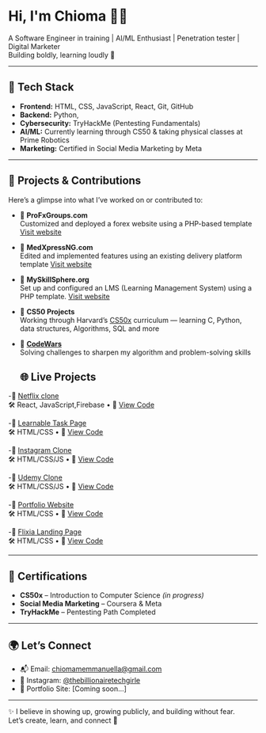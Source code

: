 # Hi, I'm Chioma 👋🏽  
A Software Engineer in training | AI/ML Enthusiast | Penetration tester | Digital Marketer  
Building boldly, learning loudly 🚀

---

## 🔧 Tech Stack  
- **Frontend:** HTML, CSS, JavaScript, React, Git, GitHub  
- **Backend:** Python,
- **Cybersecurity:** TryHackMe (Pentesting Fundamentals)  
- **AI/ML:** Currently learning through CS50 & taking physical classes at Prime Robotics 
- **Marketing:** Certified in Social Media Marketing by Meta

---

## 🚀 Projects & Contributions  
Here’s a glimpse into what I’ve worked on or contributed to:

- 🔹 **ProFxGroups.com**  
  Customized and deployed a forex website using a PHP-based template [Visit website](https://profxgroups.com)

- 🔹 **MedXpressNG.com**  
  Edited and implemented features using an existing delivery platform template  [Visit website](https://medxpressng.com)

- 🔹 **MySkillSphere.org**  
  Set up and configured an LMS (Learning Management System) using a PHP template. [Visit website](https://myskillsphere.org) 

- 🔹 **CS50 Projects**  
  Working through Harvard’s [CS50x](https://cs50.harvard.edu/x) curriculum — learning C, Python, data structures, Algorithms, SQL and more  

- 🔹 **[CodeWars](https://www.codewars.com/users/nuella001)**  
  Solving challenges to sharpen my algorithm and problem-solving skills

  ## 🌐 Live Projects

-🔹 [Netflix clone](https://my-first-react-projectttt.netlify.app)  
 🛠️ React, JavaScript,Firebase • 🔗 [View Code](https://github.com/globaloma/REPO_NAME)

-🔹 [Learnable Task Page](https://learnable-task6.netlify.app)  
 🛠️ HTML/CSS • 🔗 [View Code](https://github.com/globaloma/REPO_NAME)

-🔹 [Instagram Clone](https://my-stutern-insta-clone.netlify.app)  
 🛠️ HTML/CSS/JS • 🔗 [View Code](https://github.com/globaloma/REPO_NAME)

-🔹 [Udemy Clone](https://my-stutern-udemy-clone.netlify.app)  
 🛠️ HTML/CSS/JS • 🔗 [View Code](https://github.com/globaloma/REPO_NAME)

-🔹 [Portfolio Website](https://stutern-myporfolio.netlify.app)  
 🛠️ HTML/CSS • 🔗 [View Code](https://github.com/globaloma/REPO_NAME)

-🔹 [Flixia Landing Page](https://chioma-flixia-landing-page.netlify.app)  
 🛠️ HTML/CSS • 🔗 [View Code](https://github.com/globaloma/REPO_NAME)


---

## 📜 Certifications  
- **CS50x** – Introduction to Computer Science *(in progress)*  
- **Social Media Marketing** – Coursera & Meta  
- **TryHackMe** – Pentesting Path Completed

---

## 🌍 Let’s Connect  
- 📬 Email: chiomamemmanuella@gmail.com 
- 📸 Instagram: [@thebillionairetechgirle](https://instagram.com/thebillionairetechgirle)  
- 💼 Portfolio Site: [Coming soon...]

---

✨ I believe in showing up, growing publicly, and building without fear.  
Let’s create, learn, and connect 🚀


